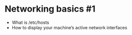 # Networking basics #1



- What is /etc/hosts
- How to display your machine’s active network interfaces
